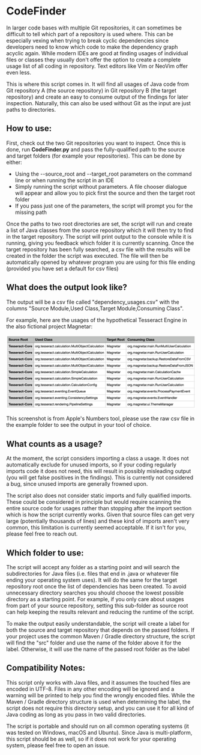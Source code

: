 # CodeFinder

In larger code bases with multiple Git repositories, it can sometimes be difficult to tell which part of a repository is
used where. This can be especially vexing when trying to break cyclic dependencies since developers need to know which
code to make the dependency graph acyclic again. While modern IDEs are good at finding usages of individual files or
classes they usually don't offer the option to create a complete usage list of all coding in repository. Text editors
like Vim or NeoVim offer even less.

This is where this script comes in. It will find all usages of Java code from Git repository A (the source repository)
in Git repository B (the target repository) and create an easy to consume output of the findings for later inspection.
Naturally, this can also be used without Git as the input are just paths to directories.

## How to use:

First, check out the two Git repositories you want to inspect. Once this is done, run **CodeFinder.py** and pass the
fully-qualified path to the source and target folders (for example your repositories). This can be done by either:

- Using the --source_root and --target_root parameters on the command line or when running the script in an IDE
- Simply running the script without parameters. A file chooser dialogue will appear and allow you to pick first the
  source and then the target root folder
- If you pass just one of the parameters, the script will prompt you for the missing path

Once the paths to two root directories are set, the script will run and create a list of Java classes from the source
repository which it will then try to find in the target repository. The script will print output to the console while it
is running, giving you feedback which folder it is currently scanning. Once the target repository has been fully
searched, a csv file with the results will be created in the folder the script was executed. The file will then be
automatically opened by whatever program you are using for this file ending (provided you have set a default for csv
files)

## What does the output look like?

The output will be a csv file called "dependency_usages.csv" with the columns "Source Module,Used Class,Target
Module,Consuming Class".

For example, here are the usages of the hypothetical Tesseract Engine in the also fictional project Magnetar:

![](https://github.com/Tarkleigh/CodeFinder/blob/main/examples/Example.png)

This screenshot is from Apple's Numbers tool, please use the raw csv file in the example folder to see the output in
your tool of choice.

## What counts as a usage?

At the moment, the script considers importing a class a usage. It does not automatically exclude for unused imports, so
if your coding regularly imports code it does not need, this will result in possibly misleading output (you will get
false positives in the findings). This is currently not considered a bug, since unused imports are generally frowned
upon.

The script also does not consider static imports and fully qualified imports. These could be considered in principle but
would require scanning the entire source code for usages rather than stopping after the import section which is how the
script currently works. Given that source files can get very large (potentially thousands of lines) and these kind of
imports aren't very common, this limitation is currently seemed acceptable. If it isn't for you, please feel free to
reach out.

## Which folder to use:

The script will accept any folder as a starting point and will search the subdirectories for Java files (i.e. files that
end in .java or whatever file ending your operating system uses). It will do the same for the target repository root
once the list of dependencies has been created. To avoid unnecessary directory searches you should choose the lowest
possible directory as a starting point. For example, if you only care about usages from part of your source repository,
setting this sub-folder as source root can help keeping the results relevant and reducing the runtime of the script.

To make the output easily understandable, the script will create a label for both the source and target repository that
depends on the passed folders. If your project uses the common Maven / Gradle directory structure, the script will find
the "src" folder and use the name of the folder above it for the label. Otherwise, it will use the name of the passed
root folder as the label

## Compatibility Notes:

This script only works with Java files, and it assumes the touched files are encoded in UTF-8. Files in any other
encoding will be ignored and a warning will be printed to help you find the wrongly encoded files. While the Maven /
Gradle directory structure is used when determining the label, the script does not require this directory setup, and you
can use it for all kind of Java coding as long as you pass in two valid directories.

The script is portable and should run on all common operating systems (it was tested on Windows, macOS and Ubuntu).
Since Java is multi-platform, this script should be as well, so if it does not work for your operating system, please
feel free to open an issue.